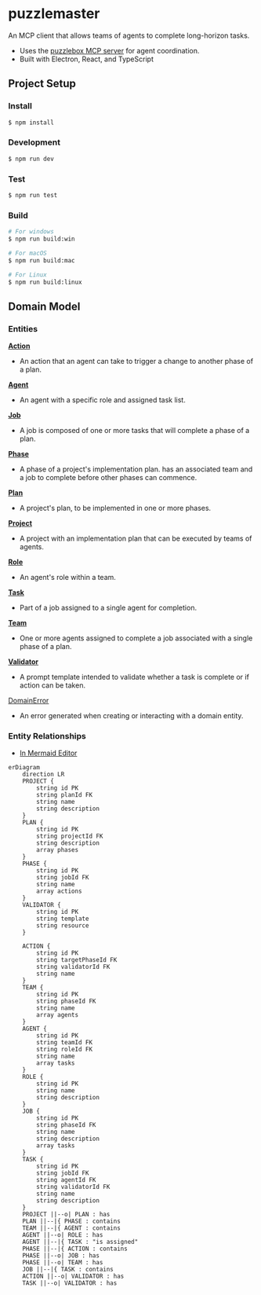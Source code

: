 # puzzlemaster

An MCP client that allows teams of agents to complete long-horizon tasks.

- Uses the [puzzlebox MCP server](https://github.com/cliffhall/puzzlebox) for agent coordination.
- Built with Electron, React, and TypeScript

## Project Setup

### Install

```bash
$ npm install
```

### Development

```bash
$ npm run dev
```

### Test

```bash
$ npm run test
```

### Build

```bash
# For windows
$ npm run build:win

# For macOS
$ npm run build:mac

# For Linux
$ npm run build:linux
```

## Domain Model

### Entities

[**Action**](src/types/domain/Action.ts)

- An action that an agent can take to trigger a change to another phase of a plan.

[**Agent**](src/types/domain/Agent.ts)

- An agent with a specific role and assigned task list.

[**Job**](src/types/domain/Job.ts)

- A job is composed of one or more tasks that will complete a phase of a plan.

[**Phase**](src/types/domain/Phase.ts)

- A phase of a project's implementation plan. has an associated team and a job to complete before other phases can commence.

[**Plan**](src/types/domain/Plan.ts)

- A project's plan, to be implemented in one or more phases.

[**Project**](src/types/domain/Project.ts)

- A project with an implementation plan that can be executed by teams of agents.

[**Role**](src/types/domain/Role.ts)

- An agent's role within a team.

[**Task**](src/types/domain/Task.ts)

- Part of a job assigned to a single agent for completion.

[**Team**](src/types/domain/Team.ts)

- One or more agents assigned to complete a job associated with a single phase of a plan.

[**Validator**](src/types/domain/Validator.ts)

- A prompt template intended to validate whether a task is complete or if action can be taken.

[DomainError](src/types/domain/DomainError.ts)

- An error generated when creating or interacting with a domain entity.

### Entity Relationships

- [In Mermaid Editor](https://www.mermaidchart.com/app/projects/c1568af3-b180-46e6-bd34-bee129ef3c3d/diagrams/d3cd4cd7-81b3-4c28-8a38-e4158f0ea532/version/v0.1/edit)

```mermaid
erDiagram
    direction LR
    PROJECT {
        string id PK
        string planId FK
        string name
        string description
    }
    PLAN {
        string id PK
        string projectId FK
        string description
        array phases
    }
    PHASE {
        string id PK
        string jobId FK
        string name
        array actions
    }
    VALIDATOR {
        string id PK
        string template
        string resource
    }

    ACTION {
        string id PK
        string targetPhaseId FK
        string validatorId FK
        string name
    }
    TEAM {
        string id PK
        string phaseId FK
        string name
        array agents
    }
    AGENT {
        string id PK
        string teamId FK
        string roleId FK
        string name
        array tasks
    }
    ROLE {
        string id PK
        string name
        string description
    }
    JOB {
        string id PK
        string phaseId FK
        string name
        string description
        array tasks
    }
    TASK {
        string id PK
        string jobId FK
        string agentId FK
        string validatorId FK
        string name
        string description
    }
    PROJECT ||--o| PLAN : has
    PLAN ||--|{ PHASE : contains
    TEAM ||--|{ AGENT : contains
    AGENT ||--o| ROLE : has
    AGENT ||--|{ TASK : "is assigned"
    PHASE ||--|{ ACTION : contains
    PHASE ||--o| JOB : has
    PHASE ||--o| TEAM : has
    JOB ||--|{ TASK : contains
    ACTION ||--o| VALIDATOR : has
    TASK ||--o| VALIDATOR : has

```
